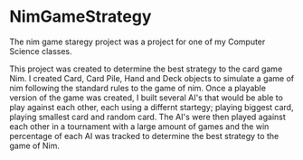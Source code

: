 # NimGameStrategy

The nim game staregy project was a project for one of my Computer Science classes.

This project was created to determine the best strategy to the card game Nim. I created Card, Card Pile, Hand and Deck objects to simulate a game of nim following the standard rules to the game of nim. Once a playable version of the game was created, I built several AI's that would be able to play against each other, each using a differnt startegy; playing biggest card, playing smallest card and random card. The AI's were then played against each other in a tournament with a large amount of games and the win percentage of each AI was tracked to determine the best strategy to the game of Nim.
